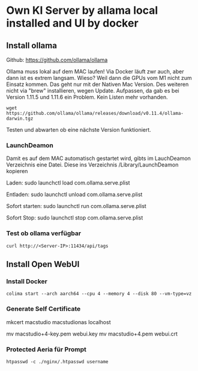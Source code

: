 # Own KI Server by allama local installed and UI by docker

## Install ollama

Github:
    https://github.com/ollama/ollama

Ollama muss lokal auf dem MAC laufen! Via Docker läuft zwr auch, aber dann ist es extrem langsam. Wieso? Weil dann die GPUs vom M1 nicht zum Einsatz kommen.
Das geht nur mit der Nativen Mac Version. Des weiteren nicht via "brew" installieren, wegen Update. Aufpassen, da gab es bei Version 1.11.5 und 1.11.6 ein Problem. Kein Listen mehr vorhanden.

    wget https://github.com/ollama/ollama/releases/download/v0.11.4/ollama-darwin.tgz

Testen und abwarten ob eine nächste Version funktioniert.

### LaunchDeamon
Damit es auf dem MAC automatisch gestartet wird, gibts im LauchDeamon Verzeichnis eine Datei. Diese ins Verzeichnis /Library/LaunchDeamon kopieren


Laden:
    sudo launchctl load com.ollama.serve.plist

Entladen:
    sudo launchctl unload com.ollama.serve.plist



Sofort starten:
    sudo launchctl run com.ollama.serve.plist

Sofort Stop:
    sudo launchctl stop com.ollama.serve.plist

### Test ob ollama verfügbar
    curl http://<Server-IP>:11434/api/tags



## Install Open WebUI

### Install Docker

    colima start --arch aarch64 --cpu 4 --memory 4 --disk 80 --vm-type=vz


### Generate Self Certificate

mkcert macstudio macstudionas <Server-IP> localhost

mv macstudio+4-key.pem webui.key
mv macstudio+4.pem webui.crt

### Protected Aeria für Prompt

    htpasswd -c ./nginx/.htpasswd username
